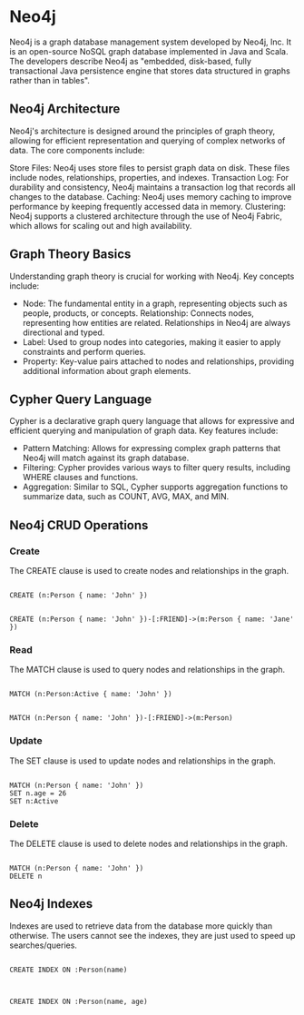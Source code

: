 # Neo4j

Neo4j is a graph database management system developed by Neo4j, Inc. It is an open-source NoSQL graph database implemented in Java and Scala. The developers describe Neo4j as "embedded, disk-based, fully transactional Java persistence engine that stores data structured in graphs rather than in tables".

## Neo4j Architecture

Neo4j's architecture is designed around the principles of graph theory, allowing for efficient representation and querying of complex networks of data. The core components include:

Store Files: Neo4j uses store files to persist graph data on disk. These files include nodes, relationships, properties, and indexes.
Transaction Log: For durability and consistency, Neo4j maintains a transaction log that records all changes to the database.
Caching: Neo4j uses memory caching to improve performance by keeping frequently accessed data in memory.
Clustering: Neo4j supports a clustered architecture through the use of Neo4j Fabric, which allows for scaling out and high availability.

## Graph Theory Basics

Understanding graph theory is crucial for working with Neo4j. Key concepts include:

- Node: The fundamental entity in a graph, representing objects such as people, products, or concepts.
Relationship: Connects nodes, representing how entities are related. Relationships in Neo4j are always directional and typed.
- Label: Used to group nodes into categories, making it easier to apply constraints and perform queries.
- Property: Key-value pairs attached to nodes and relationships, providing additional information about graph elements.

## Cypher Query Language

Cypher is a declarative graph query language that allows for expressive and efficient querying and manipulation of graph data. Key features include:

- Pattern Matching: Allows for expressing complex graph patterns that Neo4j will match against its graph database.
- Filtering: Cypher provides various ways to filter query results, including WHERE clauses and functions.
- Aggregation: Similar to SQL, Cypher supports aggregation functions to summarize data, such as COUNT, AVG, MAX, and MIN.

## Neo4j CRUD Operations

### Create

The CREATE clause is used to create nodes and relationships in the graph.

```cypher

CREATE (n:Person { name: 'John' })

```

```cypher

CREATE (n:Person { name: 'John' })-[:FRIEND]->(m:Person { name: 'Jane' })

```

### Read

The MATCH clause is used to query nodes and relationships in the graph.

```cypher

MATCH (n:Person:Active { name: 'John' })

```

```cypher

MATCH (n:Person { name: 'John' })-[:FRIEND]->(m:Person)

```

### Update

The SET clause is used to update nodes and relationships in the graph.

```cypher

MATCH (n:Person { name: 'John' })
SET n.age = 26
SET n:Active

```


### Delete

The DELETE clause is used to delete nodes and relationships in the graph.

```cypher

MATCH (n:Person { name: 'John' })
DELETE n

```

## Neo4j Indexes

Indexes are used to retrieve data from the database more quickly than otherwise. The users cannot see the indexes, they are just used to speed up searches/queries.

```cypher

CREATE INDEX ON :Person(name)

```

```cypher


CREATE INDEX ON :Person(name, age)

```




